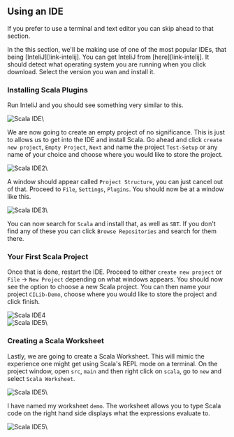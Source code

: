 ## Using an IDE

If you prefer to use a terminal and text editor you can skip ahead to that section. 

In the this section, we'll be making use of one of the most popular IDEs, that being [InteliJ][link-intelij]. You can get InteliJ from [here][link-intelij]. 
It should detect what operating system you are running when you click download. Select the version you wan and install it. 

### Installing Scala Plugins

Run InteliJ and you should see something very similar to this. 

![Scala IDE](src/pages/setting-up/images/intelij-start.PNG)\


We are now going to create an empty project of no significance. 
This is just to allows us to get into the IDE and install Scala. 
Go ahead and click `create new project`, `Empty Project`, `Next` and name the project `Test-Setup` or any name of your choice and choose where you would like to store the project. 

![Scala IDE2](src/pages/setting-up/images/test-setup.PNG)\


A window should appear called `Project Structure`, you can just cancel out of that. 
Proceed to `File`, `Settings`, `Plugins`. 
You should now be at a window like this. 

![Scala IDE3](src/pages/setting-up/images/setup-plugins.PNG)\


You can now search for `Scala` and install that, as well as `SBT`. 
If you don't find any of these you can click `Browse Repositories` and search for them there.

### Your First Scala Project

Once that is done, restart the IDE. Proceed to either `create new project` or `File` -> `New Project` depending on what windows appears.
You should now see the option to choose a new Scala project.
You can then name your project `CILib-Demo`, choose where you would like to store the project and click finish. 

![Scala IDE4](src/pages/setting-up/images/new-sbt-project.PNG)\
![Scala IDE5](src/pages/setting-up/images/cilib-demo.PNG)\


### Creating a Scala Worksheet

Lastly, we are going to create a Scala Worksheet. This will mimic the experience one might get using Scala's REPL mode on a terminal.
On the project window, open `src`, `main` and then right click on `scala`, go to `new` and select `Scala Worksheet`. 

![Scala IDE5](src/pages/setting-up/images/new-worksheet.PNG)\


I have named my worksheet `demo`. The worksheet allows you to type Scala code on the right hand side displays what the expressions evaluate to. 

![Scala IDE5](src/pages/setting-up/images/worksheet-demo.PNG)\

